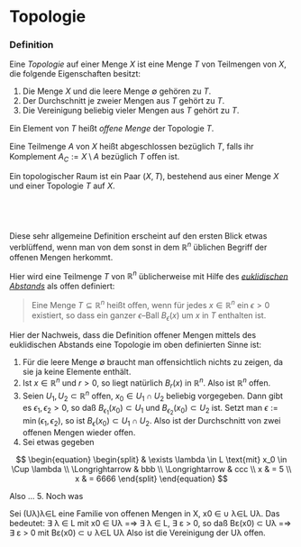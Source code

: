 # Topologie

### Definition

Eine *Topologie* auf einer Menge $X$ ist eine Menge $T$ von Teilmengen von $X$, die folgende Eigenschaften besitzt:
1. Die Menge $X$ und die leere Menge $\emptyset$ gehören zu $T$.
1. Der Durchschnitt je zweier Mengen aus $T$ gehört zu $T$.
1. Die Vereinigung beliebig vieler Mengen aus $T$ gehört zu $T$.

Ein Element von $T$ heißt *oﬀene Menge* der Topologie $T$.

Eine Teilmenge $A$ von $X$ heißt abgeschlossen bezüglich $T$, falls ihr Komplement $A_C := X \setminus A$ bezüglich $T$ oﬀen ist.

Ein topologischer Raum ist ein Paar $(X,T)$, bestehend aus einer Menge $X$ und einer Topologie $T$ auf $X$.

## &nbsp;

Diese sehr allgemeine Definition erscheint auf den ersten Blick etwas verblüffend, wenn man von dem sonst in dem $\mathbb{R}^n$ üblichen Begriff der offenen Mengen herkommt.

Hier wird eine Teilmenge $T$ von $\mathbb{R}^n$ üblicherweise mit Hilfe des *[euklidischen Abstands](https://de.m.wikipedia.org/wiki/Euklidischer_Abstand)* als offen definiert:


> Eine Menge $T \subseteq \mathbb{R}^n$ heißt oﬀen, wenn für jedes $x \in \mathbb{R}^n$ ein $\epsilon > 0$ existiert, so dass ein ganzer $\epsilon$–Ball $B_\epsilon(x)$ um $x$ in $T$  enthalten ist.

Hier der Nachweis, dass die Definition offener Mengen mittels des euklidischen Abstands eine Topologie im oben definierten Sinne ist:

1. Für die leere Menge $\emptyset$ braucht man offensichtlich nichts zu zeigen, da sie ja keine Elemente enthält.
1. Ist $x \in \mathbb{R}^n$ und $r > 0$, so liegt natürlich $B_r(x)$ in $\mathbb{R}^n$. Also ist $\mathbb{R}^n$ offen.
1. Seien $U_1, U_2 \subset \mathbb{R}^n$ offen, $x_0 \in U_1 \cap U_2$ beliebig vorgegeben. Dann gibt es $\epsilon_1, \epsilon_2 > 0$, so daß $B_{\epsilon_1}(x_0) \subset U_1$ und $B_{\epsilon_2}(x_0) \subset U_2$ ist. Setzt man $\epsilon := \min(\epsilon_1, \epsilon_2)$, so ist $B_\epsilon(x_0) \subset U_1 \cap U_2$. Also ist der Durchschnitt von zwei offenen Mengen wieder offen.
1. Sei etwas gegeben

$$
\begin{equation}
\begin{split}
& \exists \lambda \in L \text{mit} x_0 \in \Cup \lambda \\
\Longrightarrow & bbb \\
\Longrightarrow & ccc \\
x & = 5 \\
x & = 6666
\end{split}
\end{equation}
$$

   Also ...
5. Noch was



 Sei (Uλ)λ∈L eine Familie von offenen Mengen in X, x0 ∈
∪
λ∈L
Uλ. Das bedeutet:
∃ λ ∈ L mit x0 ∈ Uλ
=⇒ ∃ λ ∈ L, ∃ ε > 0, so daß Bε(x0) ⊂ Uλ
=⇒ ∃ ε > 0 mit Bε(x0) ⊂
∪
λ∈L
Uλ
Also ist die Vereinigung der Uλ offen.

